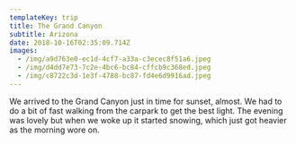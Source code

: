 ```yaml
---
templateKey: trip
title: The Grand Canyon
subtitle: Arizona
date: 2018-10-16T02:35:09.714Z
images:
  - /img/a9d763e0-ec1d-4cf7-a33a-c3ecec8f51a6.jpeg
  - /img/d4dd7e73-7c2e-4bc6-bc84-cffcb9c368ed.jpeg
  - /img/c8722c3d-1e3f-4788-bc87-fd4e6d9916ad.jpeg
---
```

We arrived to the Grand Canyon just in time for sunset, almost. We had to do a bit of fast walking from the carpark to get the best light. The evening was lovely but when we woke up it started snowing, which just got heavier as the morning wore on.
